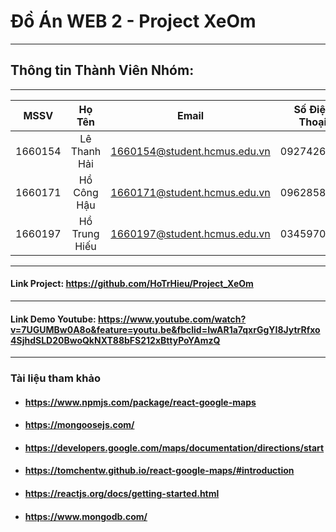 # Đồ Án WEB 2 - Project XeOm
---

## Thông tin Thành Viên Nhóm:
---

| MSSV       |     Họ Tên      |  Email                       | Số Điện Thoại   |
| :---------:|:---------------:| :---------------------------:|:---------------:|
| 1660154    | Lê Thanh Hải    | 1660154@student.hcmus.edu.vn | 0927426409      |
| 1660171    | Hồ Công Hậu     | 1660171@student.hcmus.edu.vn | 0962858091      |
| 1660197    | Hồ Trung Hiếu   | 1660197@student.hcmus.edu.vn | 0345970278      |

---
#### Link Project: https://github.com/HoTrHieu/Project_XeOm 
---
#### Link Demo Youtube:  https://www.youtube.com/watch?v=7UGUMBw0A8o&feature=youtu.be&fbclid=IwAR1a7qxrGgYI8JytrRfxo4SjhdSLD20BwoQkNXT88bFS212xBttyPoYAmzQ 
---
### Tài liệu tham khảo

+ ####  https://www.npmjs.com/package/react-google-maps
+ ####  https://mongoosejs.com/	
+ ####  https://developers.google.com/maps/documentation/directions/start
+ ####  https://tomchentw.github.io/react-google-maps/#introduction
+ ####  https://reactjs.org/docs/getting-started.html
+ ####  https://www.mongodb.com/


